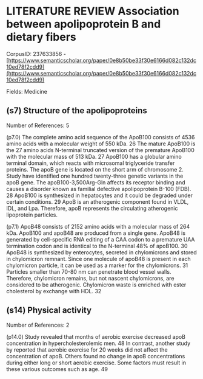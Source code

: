 # LITERATURE REVIEW Association between apolipoprotein B and dietary fibers

CorpusID: 237633856 - [https://www.semanticscholar.org/paper/0e8b50be33f30e6166d082c132dc10ed78f2cdd9](https://www.semanticscholar.org/paper/0e8b50be33f30e6166d082c132dc10ed78f2cdd9)

Fields: Medicine

## (s7) Structure of the apolipoproteins
Number of References: 5

(p7.0) The complete amino acid sequence of the ApoB100 consists of 4536 amino acids with a molecular weight of 550 kDa. 26 The mature ApoB100 is the 27 amino acids N-terminal truncated version of the premature ApoB100 with the molecular mass of 513 kDa. 27 ApoB100 has a globular amino terminal domain, which reacts with microsomal triglyceride transfer proteins. The apoB gene is located on the short arm of chromosome 2. Study have identified one hundred twenty-three genetic variants in the apoB gene. The apoB100-3,500Arg-Gln affects its receptor binding and causes a disorder known as familial defective apolipoprotein B-100 (FDB). 28 ApoB100 is synthesized in hepatocytes and it could be degraded under certain conditions. 29 ApoB is an atherogenic component found in VLDL, IDL, and Lpa. Therefore, apoB represents the circulating atherogenic lipoprotein particles.

(p7.1) ApoB48 consists of 2152 amino acids with a molecular mass of 264 kDa. ApoB100 and apoB48 are produced from a single gene. ApoB48 is generated by cell-specific RNA editing of a CAA codon to a premature UAA termination codon and is identical to the N-terminal 48% of apoB100. 30 ApoB48 is synthesized by enterocytes, secreted in chylomicrons and stored in chylomicron remnant. Since one molecule of apoB48 is present in each chylomicron particle, it can be used as a marker for the chylomicrons. 31 Particles smaller than 70-80 nm can penetrate blood vessel walls. Therefore, chylomicron remains, but not nascent chylomicrons, are considered to be atherogenic. Chylomicron waste is enriched with ester cholesterol by exchange with HDL. 32
## (s14) Physical activity
Number of References: 2

(p14.0) Study revealed that months of aerobic exercise decreased apoB concentration in hypercholesterolemic men. 48 In contrast, another study by reported that aerobic exercise for 20 weeks did not affect the concentration of apoB. Others found no change in apoB concentrations during either long or short aerobic exercise. Some factors must result in these various outcomes such as age. 49 
